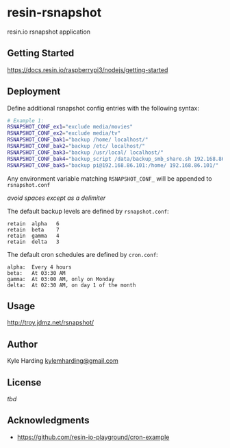 # resin-rsnapshot

resin.io rsnapshot application

## Getting Started

https://docs.resin.io/raspberrypi3/nodejs/getting-started

## Deployment

Define additional rsnapshot config entries with the following syntax:
```bash
# Example 1:
RSNAPSHOT_CONF_ex1="exclude media/movies"
RSNAPSHOT_CONF_ex2="exclude media/tv"
RSNAPSHOT_CONF_bak1="backup /home/ localhost/"
RSNAPSHOT_CONF_bak2="backup /etc/ localhost/"
RSNAPSHOT_CONF_bak3="backup /usr/local/ localhost/"
RSNAPSHOT_CONF_bak4="backup_script /data/backup_smb_share.sh 192.168.86.102/"
RSNAPSHOT_CONF_bak5="backup pi@192.168.86.101:/home/ 192.168.86.101/"
```

Any environment variable matching `RSNAPSHOT_CONF_` will be appended to `rsnapshot.conf`

_avoid spaces except as a delimiter_

The default backup levels are defined by `rsnapshot.conf`:
```
retain	alpha	6
retain	beta	7
retain	gamma	4
retain	delta	3
```

The default cron schedules are defined by `cron.conf`:
```
alpha:	Every 4 hours
beta:	At 03:30 AM
gamma:	At 03:00 AM, only on Monday
delta:	At 02:30 AM, on day 1 of the month
```

## Usage

http://troy.jdmz.net/rsnapshot/

## Author

Kyle Harding <kylemharding@gmail.com>

## License

_tbd_

## Acknowledgments

* https://github.com/resin-io-playground/cron-example
